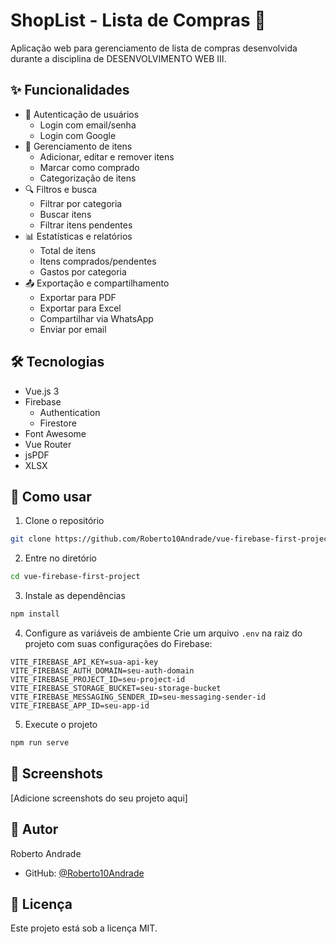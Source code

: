 # ShopList - Lista de Compras 🛒

Aplicação web para gerenciamento de lista de compras desenvolvida durante a disciplina de DESENVOLVIMENTO WEB III.

## ✨ Funcionalidades

- 🔐 Autenticação de usuários
  - Login com email/senha
  - Login com Google
- 📝 Gerenciamento de itens
  - Adicionar, editar e remover itens
  - Marcar como comprado
  - Categorização de itens
- 🔍 Filtros e busca
  - Filtrar por categoria
  - Buscar itens
  - Filtrar itens pendentes
- 📊 Estatísticas e relatórios
  - Total de itens
  - Itens comprados/pendentes
  - Gastos por categoria
- 📤 Exportação e compartilhamento
  - Exportar para PDF
  - Exportar para Excel
  - Compartilhar via WhatsApp
  - Enviar por email

## 🛠️ Tecnologias

- Vue.js 3
- Firebase
  - Authentication
  - Firestore
- Font Awesome
- Vue Router
- jsPDF
- XLSX

## 🚀 Como usar

1. Clone o repositório
```bash
git clone https://github.com/Roberto10Andrade/vue-firebase-first-project.git
```

2. Entre no diretório
```bash
cd vue-firebase-first-project
```

3. Instale as dependências
```bash
npm install
```

4. Configure as variáveis de ambiente
Crie um arquivo `.env` na raiz do projeto com suas configurações do Firebase:

```env
VITE_FIREBASE_API_KEY=sua-api-key
VITE_FIREBASE_AUTH_DOMAIN=seu-auth-domain
VITE_FIREBASE_PROJECT_ID=seu-project-id
VITE_FIREBASE_STORAGE_BUCKET=seu-storage-bucket
VITE_FIREBASE_MESSAGING_SENDER_ID=seu-messaging-sender-id
VITE_FIREBASE_APP_ID=seu-app-id
```

5. Execute o projeto
```bash
npm run serve
```

## 📱 Screenshots

[Adicione screenshots do seu projeto aqui]

## 👤 Autor

Roberto Andrade
- GitHub: [@Roberto10Andrade](https://github.com/Roberto10Andrade)

## 📝 Licença

Este projeto está sob a licença MIT.

